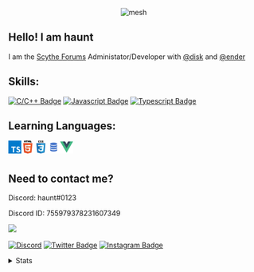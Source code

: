 <p align="center"> <img src="https://komarev.com/ghpvc/?username=mesh" alt="mesh" /> </p>

## Hello! I am haunt

I am the [Scythe Forums](https://scythe.in) Administator/Developer with [@disk](https://github.com.disk) and [@ender](https://github.com/ender)


Skills:
--
[![C/C++ Badge](https://img.shields.io/badge/-C/C++-61DBFB?style=for-the-badge&labelColor=black&logo=C&logoColor=61DBFB)](#) [![Javascript Badge](https://img.shields.io/badge/-Javascript-F0DB4F?style=for-the-badge&labelColor=black&logo=javascript&logoColor=F0DB4F)](#) [![Typescript Badge](https://img.shields.io/badge/-Typescript-007aac?style=for-the-badge&labelColor=black&logo=typescript&logoColor=007aac)](#)

Learning Languages:
--
<img align="left" alt="Typescript" width="26px" src="https://raw.githubusercontent.com/github/explore/80688e429a7d4ef2fca1e82350fe8e3517d3494d/topics/typescript/typescript.png" />

<img align="left" alt="HTML5" width="26px" src="https://raw.githubusercontent.com/github/explore/80688e429a7d4ef2fca1e82350fe8e3517d3494d/topics/html/html.png" />

<img align="left" alt="CSS" width="26px" src="https://raw.githubusercontent.com/github/explore/361e2821e2dea67711cde99c9c40ed357061cf27/topics/css/css.png" />

<img align="left" alt="SQL" width="26px" src="https://raw.githubusercontent.com/github/explore/80688e429a7d4ef2fca1e82350fe8e3517d3494d/topics/sql/sql.png" />

<img align="left" alt="Vue" width="26px" src="https://raw.githubusercontent.com/github/explore/80688e429a7d4ef2fca1e82350fe8e3517d3494d/topics/vue/vue.png" />

<br />
<br />

Need to contact me?
--
Discord: haunt#0123

Discord ID: 755979378231607349

<p align="left"> <img src="https://discord.c99.nl/widget/theme-2/755979378231607349.png" /> </p>

[![Discord](https://img.shields.io/badge/-@scythe-7289da?style=flat&labelColor=7289da&logo=discord&logoColor=white&link=https://discord.gg/6JXZP9BgWY)](https://discord.gg/6JXZP9BgWY) [![Twitter Badge](https://img.shields.io/badge/-@legendhaunt-1ca0f1?style=flat&labelColor=1ca0f1&logo=twitter&logoColor=white&link=https://twitter.com/legendhaunt)](https://twitter.com/legendhaunt) [![Instagram Badge](https://img.shields.io/badge/-@legendhaunt-e84393?style=flat&labelColor=e84393&logo=instagram&logoColor=white)](https://instagram.com/legendhaunt)


<details>
<summary>
  Stats
</summary>

<br >

![haunt's stats](https://github-readme-stats.vercel.app/api?username=mesh&show_icons=true&theme=radical)

![haunt's languages](https://github-readme-stats.vercel.app/api/top-langs/?username=mesh&layout=compact&theme=radical)
